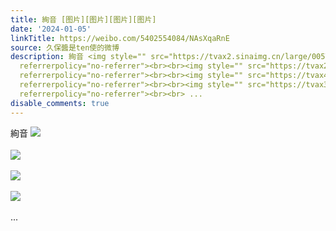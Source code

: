 ```yaml
---
title: 絢音 [图片][图片][图片][图片]
date: '2024-01-05'
linkTitle: https://weibo.com/5402554084/NAsXqaRnE
source: 久保醬是ten使的微博
description: 絢音 <img style="" src="https://tvax2.sinaimg.cn/large/005TCz76gy1hlizy9kd0wj30wh141wpd.jpg"
  referrerpolicy="no-referrer"><br><br><img style="" src="https://tvax2.sinaimg.cn/large/005TCz76gy1hlizya4baxj30wh13y0wa.jpg"
  referrerpolicy="no-referrer"><br><br><img style="" src="https://tvax4.sinaimg.cn/large/005TCz76gy1hlizyapw5aj30wh1khti1.jpg"
  referrerpolicy="no-referrer"><br><br><img style="" src="https://tvax3.sinaimg.cn/large/005TCz76gy1hlizyb7u0kj30wh1jsn0k.jpg"
  referrerpolicy="no-referrer"><br><br> ...
disable_comments: true
---
```

絢音 <img style="" src="https://tvax2.sinaimg.cn/large/005TCz76gy1hlizy9kd0wj30wh141wpd.jpg" referrerpolicy="no-referrer"><br><br><img style="" src="https://tvax2.sinaimg.cn/large/005TCz76gy1hlizya4baxj30wh13y0wa.jpg" referrerpolicy="no-referrer"><br><br><img style="" src="https://tvax4.sinaimg.cn/large/005TCz76gy1hlizyapw5aj30wh1khti1.jpg" referrerpolicy="no-referrer"><br><br><img style="" src="https://tvax3.sinaimg.cn/large/005TCz76gy1hlizyb7u0kj30wh1jsn0k.jpg" referrerpolicy="no-referrer"><br><br> ...